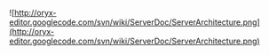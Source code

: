 ![http://oryx-editor.googlecode.com/svn/wiki/ServerDoc/ServerArchitecture.png](http://oryx-editor.googlecode.com/svn/wiki/ServerDoc/ServerArchitecture.png)
